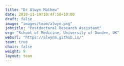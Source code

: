 ```yaml
---
title: "Dr Alwyn Mathew"
date: 2018-11-19T10:47:58+10:00
draft: false
image: "images/team/alwyn.png"
jobtitle: "Postdoctoral Research Assistant"
org: "School of Medicine, University of Dundee, UK"
weburl: "https://alwynm.github.io/"
team: true
chair: false
weight: 9
layout: team
---
```


